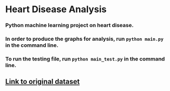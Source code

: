 # Heart Disease Analysis

### Python machine learning project on heart disease.

### In order to produce the graphs for analysis, run `python main.py` in the command line.

### To run the testing file, run `python main_test.py` in the command line.

## [Link to original dataset](https://archive.ics.uci.edu/ml/datasets/Heart+Disease)
